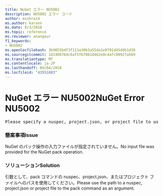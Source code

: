 ```yaml
---
title: NuGet エラー NU5002
description: NU5002 エラー コード
author: mishra14
ms.author: karann
ms.date: 8/3/2018
ms.topic: reference
ms.reviewer: anangaur
f1_keywords:
- NU5002
ms.openlocfilehash: 3b9055bdf3f113a30b3a55da1e9791d45ddb1d38
ms.sourcegitcommit: 1d1406764c6af5fb7801d462e0c4afc9092fa569
ms.translationtype: MT
ms.contentlocale: ja-JP
ms.lasthandoff: 09/04/2018
ms.locfileid: "43551883"
---
```

# <a name="nuget-error-nu5002"></a><span data-ttu-id="bd8ec-103">NuGet エラー NU5002</span><span class="sxs-lookup"><span data-stu-id="bd8ec-103">NuGet Error NU5002</span></span>
<pre>Please specify a nuspec, project.json, or project file to use.</pre>

### <a name="issue"></a><span data-ttu-id="bd8ec-104">懸案事項</span><span class="sxs-lookup"><span data-stu-id="bd8ec-104">Issue</span></span>

<span data-ttu-id="bd8ec-105">NuGet のパック操作の入力ファイルが指定されていません。</span><span class="sxs-lookup"><span data-stu-id="bd8ec-105">No input file was provided for the NuGet pack operation.</span></span>


### <a name="solution"></a><span data-ttu-id="bd8ec-106">ソリューション</span><span class="sxs-lookup"><span data-stu-id="bd8ec-106">Solution</span></span>

<span data-ttu-id="bd8ec-107">引数として、pack コマンドの nuspec、project.json、またはプロジェクト ファイルへのパスを使用してください。</span><span class="sxs-lookup"><span data-stu-id="bd8ec-107">Please use the path to a nuspec, project.json or project file to the pack command as an argument.</span></span>

